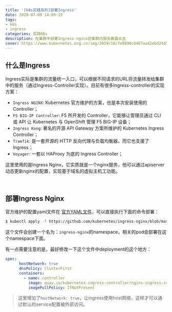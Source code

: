 ```yaml
---
title: '[k8s实践系列]部署Ingress'
date: 2020-07-09 14:09:15
tags:
- k8s
- ingress
categories: 实践K8s
description: 在集群中部署Ingress-nginx将集群内服务暴露出去
cover: https://www.kubernetes.org.cn/img/2019/10/fe9890c6467aa42ebd24d536416942d3-768x442.jpg
---
```




## 什么是Ingress

Ingress实际是集群的流量统一入口，可以根据不同请求的URL将流量转发给集群中的服务（通过Ingress-Controller实现）。目前有很多Ingress-controller的实现方案：

- `Ingress NGINX`: Kubernetes 官方维护的方案，也是本次安装使用的 Controller；
- `F5 BIG-IP Controller`: F5 所开发的 Controller，它能够让管理员通过 CLI 或 API 让 Kubernetes 与 OpenShift 管理 F5 BIG-IP 设备；
- `Ingress Kong`: 著名的开源 API Gateway 方案所维护的 Kubernetes Ingress Controller；
- `Traefik`: 是一套开源的 HTTP 反向代理与负载均衡器，而它也支援了 Ingress；
- `Voyager`: 一套以 HAProxy 为底的 Ingress Controller；



这里使用的是Ingress Nginx，它实质就是一个nginx服务，他可以通过apiserver动态更新nginx的配置，实现基于域名的虚拟主机工功能。



<br>



## 部署Ingress Nginx

官方维护的配置yaml文件在 [官方YAML文件](https://github.com/kubernetes/ingress-nginx/blob/master/deploy/static/provider/cloud/deploy.yaml)，可以直接执行下面的命令部署：

```bash
$ kubectl apply -f https://github.com/kubernetes/ingress-nginx/blob/master/deploy/static/provider/cloud/deploy.yaml
```



这个文件会创建一个名为：`ingress-nginx`的namespace，相关的pod会部署在这个namespace下面。



有一点需要注意的是，最好修改一下这个文件中deployment的这个地方：

```yaml
spec:
      hostNetwork: true
      dnsPolicy: ClusterFirst
      containers:
        - name: controller
          image: quay.io/kubernetes-ingress-controller/nginx-ingress-controller:0.32.0
          imagePullPolicy: IfNotPresent
```

> 这里增加了`hostNetwork: true`，让ingress使用host网络，这样才可以通过默认的service配置被外部访问。



<br>



